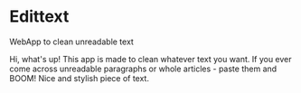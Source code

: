 # Edittext
WebApp to clean unreadable text

Hi, what's up! This app is made to clean whatever text you want.
If you ever come across unreadable paragraphs or whole articles - paste them and BOOM!
Nice and stylish piece of text.

